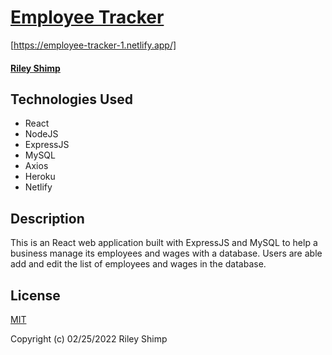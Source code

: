 # [Employee Tracker](https://employee-tracker-1.netlify.app/)
[https://employee-tracker-1.netlify.app/]

#### [Riley Shimp](https://www.github.com/rileyshimp)

## Technologies Used

* React
* NodeJS
* ExpressJS
* MySQL
* Axios
* Heroku
* Netlify

## Description

This is an React web application built with ExpressJS and MySQL to help a business manage its employees and wages with a database. Users are able add and edit the list of employees and wages in the database.

## License

[MIT](https://opensource.org/licenses/MIT)

Copyright (c) 02/25/2022 Riley Shimp